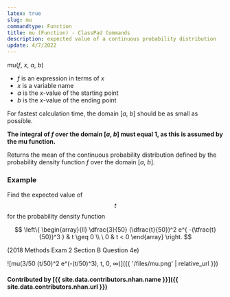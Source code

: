 ```yaml
---
latex: true
slug: mu
commandtype: Function
title: mu (Function) - ClassPad Commands
description: expected value of a continuous probability distribution
update: 4/7/2022
---
```


mu(*f*, *x*, *a*, *b*)

- *f* is an expression in terms of *x*
- *x* is a variable name
- *a* is the *x*-value of the starting point
- *b* is the *x*-value of the ending point

For fastest calculation time, the domain [*a*, *b*] should be as small as possible.

**The integral of *f* over the domain [*a*, *b*] must equal 1, as this is assumed by the mu function.**

Returns the mean of the continuous probability distribution defined by the probability density function *f* over the domain [*a*, *b*].

### Example

Find the expected value of $$ t $$ for the probability density function

$$ \left\{ \begin{array}{ll}
\dfrac{3}{50} (\dfrac{t}{50})^2 e^{ -(\tfrac{t}{50})^3 } & t \geq 0 \\
\ 0 & t < 0 \end{array}
\right. $$

(2018 Methods Exam 2 Section B Question 4e)

![mu(3/50 (t/50)^2 e^(-(t/50)^3), t, 0, ∞)]({{ '/files/mu.png' | relative_url }})

#### Contributed by [{{ site.data.contributors.nhan.name }}]({{ site.data.contributors.nhan.url }})